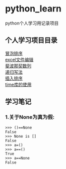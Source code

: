 # python_learn
python个人学习用记录项目
## 个人学习项目目录
[冒泡排序](https://github.com/Jorerds/python_learn/blob/master/Bubble_sort.py)   
[excel文件编辑](https://github.com/Jorerds/python_learn/blob/master/Merge_excel.py)  
[斐波那契数列](https://github.com/Jorerds/python_learn/blob/master/fab.py)  
[递归写法](https://github.com/Jorerds/python_learn/blob/master/factorial.py)  
[插入排序](https://github.com/Jorerds/python_learn/blob/master/inse_sort.py)  
[time库的使用](https://github.com/Jorerds/python_learn/blob/master/times.py)    

## 学习笔记
### 1.关于None为真为假:  
   ```
   >>> ()==None
  False
  >>> None is []
  False
  >>> a=()
  >>> a==()
  True
  >>> a==None
  False
   ```
